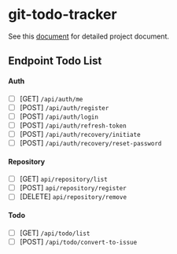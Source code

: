 # git-todo-tracker

See this [document](https://docs.google.com/document/d/1rbawcy05nQbd9XHw2ykaGYU4EBiTnISwY_bz5vodlKs/edit) for detailed project document.

## Endpoint Todo List

#### Auth

- [ ] [GET] `/api/auth/me`
- [ ] [POST] `/api/auth/register`
- [ ] [POST] `/api/auth/login`
- [ ] [POST] `/api/auth/refresh-token`
- [ ] [POST] `/api/auth/recovery/initiate`
- [ ] [POST] `/api/auth/recovery/reset-password`

#### Repository

- [ ] [GET] `api/repository/list`
- [ ] [POST] `api/repository/register`
- [ ] [DELETE] `api/repository/remove`

#### Todo

- [ ] [GET] `/api/todo/list`
- [ ] [POST] `/api/todo/convert-to-issue`
